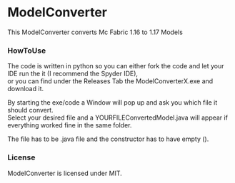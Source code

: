 # ModelConverter
This ModelConverter converts Mc Fabric 1.16 to 1.17 Models 

### HowToUse
The code is written in python so you can either fork the code and let your IDE run the it (I recommend the Spyder IDE),\
or you can find under the Releases Tab the ModelConverterX.exe and download it.

By starting the exe/code a Window will pop up and ask you which file it should convert.\
Select your desired file and a YOURFILEConvertedModel.java will appear if everything worked fine in the same folder.

The file has to be .java file and the constructor has to have empty ().

### License
ModelConverter is licensed under MIT.
